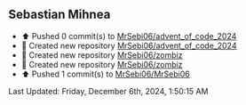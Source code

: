<h2>Sebastian Mihnea</h2>

<!--RECENT_ACTIVITY:start-->
- ⬆️ Pushed 0 commit(s) to [MrSebi06/advent_of_code_2024](https://github.com/MrSebi06/advent_of_code_2024)<br>
- 📔 Created new repository [MrSebi06/advent_of_code_2024](https://github.com/MrSebi06/advent_of_code_2024)<br>
- 📔 Created new repository [MrSebi06/zombiz](https://github.com/MrSebi06/zombiz)<br>
- 📔 Created new repository [MrSebi06/zombiz](https://github.com/MrSebi06/zombiz)<br>
- ⬆️ Pushed 1 commit(s) to [MrSebi06/MrSebi06](https://github.com/MrSebi06/MrSebi06)<br>
<!--RECENT_ACTIVITY:end-->
<!--RECENT_ACTIVITY:last_update-->
Last Updated: Friday, December 6th, 2024, 1:50:15 AM
<!--RECENT_ACTIVITY:last_update_end-->

<!---LOL-STATS-START-HERE--->
<!---LOL-STATS-END-HERE--->
